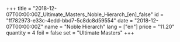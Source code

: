 +++
title = "2018-12-07T00:00:00Z_Ultimate_Masters_Noble_Hierarch_[en]_false"
id = "ff782973-e33c-4edd-bbd7-5c8dc8d59554"
date = "2018-12-07T00:00:00Z"
name = "Noble Hierarch"
lang = ["en"]
price = "11.20"
quantity = 4
foil = false
set = "Ultimate Masters"
+++
